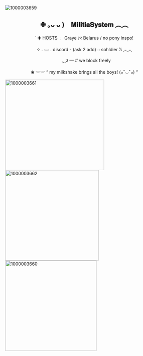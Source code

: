![1000003659](https://github.com/user-attachments/assets/42eec03a-5a1c-443d-9c5f-bc9c8784c8f8)

<div align="center">

 ✙ ｡ᴗ ᴗ )⠀ 𝐌𝐢𝐥𝐢𝐭𝐢𝐚𝐒𝐲𝐬𝐭𝐞𝐦   ︵︵                              
-----
 ˙ ✚  HOSTS ﹕  Graye ꣑୧ Belarus  / no pony inspo!

✧ . 𓋰 .  discord - (ask 2 add) :: sohldier 𐙚     ︵︵

ㅤ◟ ͜  ꣓   —  #   we block freely 

 ❀   𓎟𓎟 “ my milkshake brings all the boys! (๑¯◡¯๑)  “

</div>

<img width="315" height="288" alt="1000003661" src="https://github.com/user-attachments/assets/73507c67-6ccc-4509-bc7e-c6638361b0f7" />
<img width="298" height="288" alt="1000003662" src="https://github.com/user-attachments/assets/097c6555-53ff-49a8-925d-bf3d1052a222" />
<img width="291" height="288" alt="1000003660" src="https://github.com/user-attachments/assets/b79956cd-3e05-4fde-8ed7-a258a73ec98b" />

